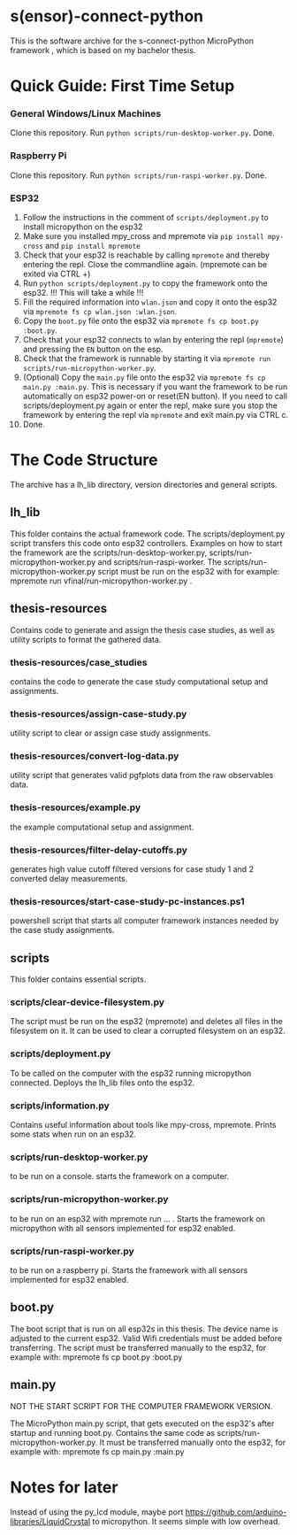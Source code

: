 # s(ensor)-connect-python
This is the software archive for the s-connect-python MicroPython framework
, which is based on my bachelor thesis.

# Quick Guide: First Time Setup
### General Windows/Linux Machines
Clone this repository. Run `python scripts/run-desktop-worker.py`. Done.
### Raspberry Pi
Clone this repository. Run `python scripts/run-raspi-worker.py`. Done.
### ESP32
1. Follow the instructions in the comment of `scripts/deployment.py` to install micropython on the esp32
2. Make sure you installed mpy_cross and mpremote via `pip install mpy-cross` and `pip install mpremote`
3. Check that your esp32 is reachable by calling `mpremote` and thereby entering the repl. Close the commandline again.
   (mpremote can be exited via CTRL +)
4. Run `python scripts/deployment.py` to copy the framework onto the esp32. !!! This will take a while !!!
5. Fill the required information into `wlan.json` and copy it onto the esp32 via `mpremote fs cp wlan.json :wlan.json`.
6. Copy the `boot.py` file onto the esp32 via `mpremote fs cp boot.py :boot.py`.
7. Check that your esp32 connects to wlan by entering the repl (`mpremote`) and pressing the `EN` button on the esp.
8. Check that the framework is runnable by starting it via `mpremote run scripts/run-micropython-worker.py`.
9. (Optional) Copy the `main.py` file onto the esp32 via `mpremote fs cp main.py :main.py`.
This is necessary if you want the framework to be run automatically on esp32 power-on or reset(EN button).
If you need to call scripts/deployment.py again or enter the repl, make sure you stop the framework by entering the
repl via `mpremote` and exit main.py via CTRL c.
10. Done.


# The Code Structure
The archive has a lh_lib directory, version directories and general scripts.
## lh_lib
This folder contains the actual framework code. The scripts/deployment.py script transfers this code onto esp32 controllers.
Examples on how to start the framework are the scripts/run-desktop-worker.py, scripts/run-micropython-worker.py and 
scripts/run-raspi-worker. The scripts/run-micropython-worker.py script must be run on the esp32 with for 
example: mpremote run vfinal/run-micropython-worker.py .
## thesis-resources
Contains code to generate and assign the thesis case studies, as well as utility scripts
to format the gathered data.
### thesis-resources/case_studies
contains the code to generate the case study computational setup and assignments.
### thesis-resources/assign-case-study.py
utility script to clear or assign case study assignments.
### thesis-resources/convert-log-data.py
utility script that generates valid pgfplots data from the raw observables data.
### thesis-resources/example.py
the example computational setup and assignment.
### thesis-resources/filter-delay-cutoffs.py
generates high value cutoff filtered versions for case study 1 and 2 converted delay measurements.
### thesis-resources/start-case-study-pc-instances.ps1
powershell script that starts all computer framework instances needed by the case study assignments.

## scripts
This folder contains essential scripts.
### scripts/clear-device-filesystem.py
The script must be run on the esp32 (mpremote) and deletes all files in the filesystem on it. It can be used to clear a corrupted
filesystem on an esp32.
### scripts/deployment.py
To be called on the computer with the esp32 running micropython connected. Deploys the lh_lib files onto the esp32.
### scripts/information.py
Contains useful information about tools like mpy-cross, mpremote. Prints some stats when run on an esp32.
### scripts/run-desktop-worker.py
to be run on a console. starts the framework on a computer.
### scripts/run-micropython-worker.py
to be run on an esp32 with mpremote run ... . Starts the framework on micropython with all sensors implemented for
esp32 enabled.
### scripts/run-raspi-worker.py
to be run on a raspberry pi. Starts the framework with all sensors implemented for esp32 enabled.

## boot.py
The boot script that is run on all esp32s in this thesis. The device name is adjusted to the current esp32.
Valid Wifi credentials must be added before transferring. The script must be transferred manually to the
esp32, for example with: mpremote fs cp boot.py :boot.py
## main.py
NOT THE START SCRIPT FOR THE COMPUTER FRAMEWORK VERSION. 

The MicroPython main.py script, that gets executed on the esp32's after startup and running boot.py.
Contains the same code as scripts/run-micropython-worker.py. It must be transferred manually onto the esp32,
for example with: mpremote fs cp main.py :main.py


# Notes for later
Instead of using the py_lcd module, maybe port https://github.com/arduino-libraries/LiquidCrystal to micropython.
It seems simple with low overhead.